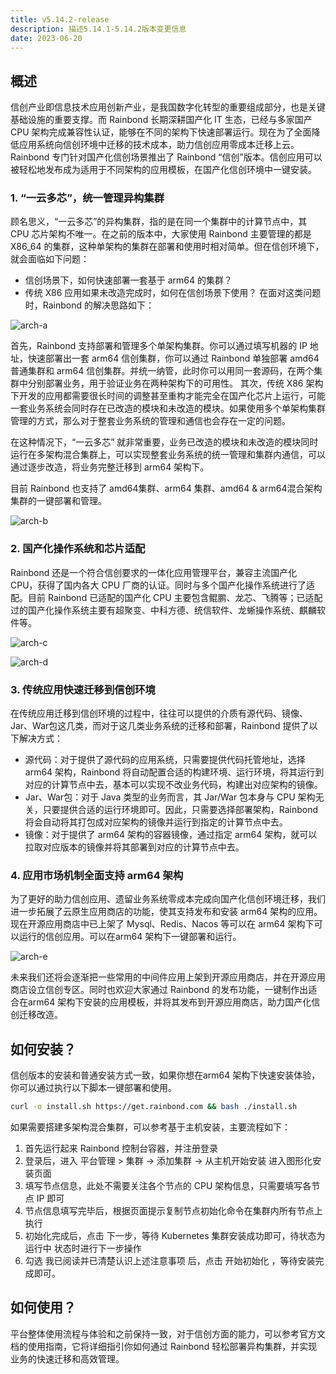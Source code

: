 ```yaml
---
title: v5.14.2-release
description: 描述5.14.1-5.14.2版本变更信息
date: 2023-06-20
---
```


## 概述

信创产业即信息技术应用创新产业，是我国数字化转型的重要组成部分，也是关键基础设施的重要支撑。而 Rainbond 长期深耕国产化 IT 生态，已经与多家国产 CPU 架构完成兼容性认证，能够在不同的架构下快速部署运行。现在为了全面降低应用系统向信创环境中迁移的技术成本，助力信创应用零成本迁移上云。Rainbond 专门针对国产化信创场景推出了 Rainbond “信创”版本。信创应用可以被轻松地发布成为适用于不同架构的应用模板，在国产化信创环境中一键安装。

### 1. “一云多芯”，统一管理异构集群

顾名思义，“一云多芯”的异构集群，指的是在同一个集群中的计算节点中，其 CPU 芯片架构不唯一。在之前的版本中，大家使用 Rainbond 主要管理的都是 X86_64 的集群，这种单架构的集群在部署和使用时相对简单。但在信创环境下，就会面临如下问题：
- 信创场景下，如何快速部署一套基于 arm64 的集群？
- 传统 X86 应用如果未改造完成时，如何在信创场景下使用？
在面对这类问题时，Rainbond 的解决思路如下：

![arch-a](https://static.goodrain.com/docs/5.14.2/v5.14.2-a.png)

首先，Rainbond 支持部署和管理多个单架构集群。你可以通过填写机器的 IP 地址，快速部署出一套 arm64 信创集群，你可以通过 Rainbond 单独部署 amd64普通集群和 arm64 信创集群。并统一纳管，此时你可以用同一套源码，在两个集群中分别部署业务，用于验证业务在两种架构下的可用性。
其次，传统 X86 架构下开发的应用都需要很长时间的调整甚至重构才能完全在国产化芯片上运行，可能一套业务系统会同时存在已改造的模块和未改造的模块。如果使用多个单架构集群管理的方式，那么对于整套业务系统的管理和通信也会存在一定的问题。  

在这种情况下，“一云多芯” 就非常重要，业务已改造的模块和未改造的模块同时运行在多架构混合集群上，可以实现整套业务系统的统一管理和集群内通信，可以通过逐步改造，将业务完整迁移到 arm64 架构下。  

目前 Rainbond 也支持了 amd64集群、arm64 集群、amd64 & arm64混合架构集群的一键部署和管理。

![arch-b](https://static.goodrain.com/docs/5.14.2/v5.14.2-b.png)

### 2. 国产化操作系统和芯片适配

Rainbond 还是一个符合信创要求的一体化应用管理平台，兼容主流国产化 CPU，获得了国内各大 CPU 厂商的认证。同时与多个国产化操作系统进行了适配。目前 Rainbond 已适配的国产化 CPU 主要包含鲲鹏、龙芯、飞腾等；已适配过的国产化操作系统主要有超聚变、中科方德、统信软件、龙蜥操作系统、麒麟软件等。

![arch-c](https://static.goodrain.com/docs/5.14.2/v5.14.2-c.png)

![arch-d](https://static.goodrain.com/docs/5.14.2/v5.14.2-d.png)

### 3. 传统应用快速迁移到信创环境

在传统应用迁移到信创环境的过程中，往往可以提供的介质有源代码、镜像、Jar、War包这几类，而对于这几类业务系统的迁移和部署，Rainbond 提供了以下解决方式：
- 源代码：对于提供了源代码的应用系统，只需要提供代码托管地址，选择 arm64 架构，Rainbond 将自动配置合适的构建环境、运行环境，将其运行到对应的计算节点中去，基本可以实现不改业务代码，构建出对应架构的镜像。
- Jar、War包：对于 Java 类型的业务而言，其 Jar/War 包本身与 CPU 架构无关，只要提供合适的运行环境即可。因此，只需要选择部署架构，Rainbond 将会自动将其打包成对应架构的镜像并运行到指定的计算节点中去。
- 镜像：对于提供了 arm64 架构的容器镜像，通过指定 arm64 架构，就可以拉取对应版本的镜像并将其部署到对应的计算节点中去。

### 4. 应用市场机制全面支持 arm64 架构

为了更好的助力信创应用、遗留业务系统零成本完成向国产化信创环境迁移，我们进一步拓展了云原生应用商店的功能，使其支持发布和安装 arm64 架构的应用。现在开源应用商店中已上架了 Mysql、Redis、Nacos 等可以在 arm64 架构下可以运行的信创应用。可以在arm64 架构下一键部署和运行。

![arch-e](https://static.goodrain.com/docs/5.14.2/v5.14.2-e.png)

未来我们还将会逐渐把一些常用的中间件应用上架到开源应用商店，并在开源应用商店设立信创专区。同时也欢迎大家通过 Rainbond 的发布功能，一键制作出适合在arm64 架构下安装的应用模板，并将其发布到开源应用商店，助力国产化信创迁移改造。

## 如何安装？

信创版本的安装和普通安装方式一致，如果你想在arm64 架构下快速安装体验，你可以通过执行以下脚本一键部署和使用。

```bash
curl -o install.sh https://get.rainbond.com && bash ./install.sh
```

如果需要搭建多架构混合集群，可以参考基于主机安装，主要流程如下：
1. 首先运行起来 Rainbond 控制台容器，并注册登录
2. 登录后，进入 平台管理 > 集群 -> 添加集群 -> 从主机开始安装 进入图形化安装页面
3. 填写节点信息，此处不需要关注各个节点的 CPU 架构信息，只需要填写各节点 IP 即可
4. 节点信息填写完毕后，根据页面提示复制节点初始化命令在集群内所有节点上执行
5. 初始化完成后，点击 下一步，等待 Kubernetes 集群安装成功即可，待状态为 运行中 状态时进行下一步操作
6. 勾选 我已阅读并已清楚认识上述注意事项 后，点击 开始初始化 ，等待安装完成即可。  

## 如何使用？

平台整体使用流程与体验和之前保持一致，对于信创方面的能力，可以参考官方文档的使用指南，它将详细指引你如何通过 Rainbond 轻松部署异构集群，并实现业务的快速迁移和高效管理。


